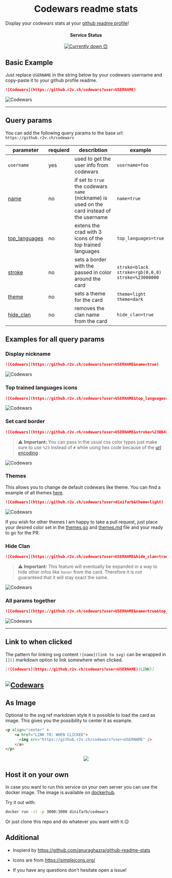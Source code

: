 <h1 align="center">Codewars readme stats</h1>

Display your codewars stats at your [github readme profile](https://docs.github.com/en/account-and-profile/setting-up-and-managing-your-github-profile/customizing-your-profile/managing-your-profile-readme)!

<h4 align="center">Service Status </h4>   
<p align="center">
   <a href="https://github.r2v.ch/"> 
      <img src="https://github.r2v.ch/health"/ alt="Currently down 🙃">
    </a>
</p>


## Basic Example

Just replace `USERNAME` in the string below by your codewars username and copy-paste it to your github profile readme.
```md
![Codewars](https://github.r2v.ch/codewars?user=USERNAME)
```

![Codewars](https://github.r2v.ch/codewars?user=dinifarb)

---
## Query params

You can add the following query params to the base url: `https://github.r2v.ch/codewars`

|parameter|requierd|describtion|example|
|-----|-----|-----|-----|
| `username` | yes |used to get the user info from codewars|`username=foo`| 
| [name](https://github.com/dinifarb/codewars_readme_stats#Display-nickname)|no|if set to `true` the codewars `name` (nickname) is used on the card instead of the username |`name=true` |
| [top_languages](https://github.com/dinifarb/codewars_readme_stats#Top-trained-languages-icons) |no|extens the crad with 3 icons of the top trained languages |`top_languages=true`|
| [stroke](https://github.com/dinifarb/codewars_readme_stats#Set-card-border) |no|sets a border with the passed in color around the card |`stroke=black`<br>`stroke=rgb(0,0,0)`<br> `stroke=%23000000`|
| [theme](https://github.com/dinifarb/codewars_readme_stats#themes-new-feature) |no| sets a theme for the card |`theme=light`<br>`theme=dark`|
| [hide_clan](https://github.com/dinifarb/codewars_readme_stats#hide-clan) |no| removes the clan name from the card |`hide_clan=true`|

## Examples for all query params

### Display nickname

```md
![Codewars](https://github.r2v.ch/codewars?user=USERNAME&name=true)
```

![Codewars](https://github.r2v.ch/codewars?user=dinifarb&name=true)

### Top trained languages icons

```md
![Codewars](https://github.r2v.ch/codewars?user=USERNAME&top_languages=true)
```

![Codewars](https://github.r2v.ch/codewars?user=dinifarb&top_languages=true)

### Set card border

```md
![Codewars](https://github.r2v.ch/codewars?user=USERNAME&stroke=%23BB432C)
```
> :warning: **Important:** 
> You can pass in the usual css color types just make sure to use `%23` instead of `#` while using hex code because of the [url encoding](https://www.w3schools.com/tags/ref_urlencode.asp)

![Codewars](https://github.r2v.ch/codewars?user=dinifarb&stroke=%23BB432C)

### Themes
This allows you to change de default codewars like theme. You can find a example of all themes [here](https://github.com/dinifarb/codewars_readme_stats/blob/master/codewars/themes.md). 

```md
![Codewars](https://github.r2v.ch/codewars?user=dinifarb&theme=light)
```
![Codewars](https://github.r2v.ch/codewars?user=dinifarb&theme=light)

If you wish for other themes I am happy to take a pull request, just place your desired color set in the [themes.go](https://github.com/dinifarb/codewars_readme_stats/blob/master/codewars/themes.go) and [themes.md](https://github.com/dinifarb/codewars_readme_stats/blob/master/codewars/themes.md) file and your ready to go for the PR.

### Hide Clan

```md
![Codewars](https://github.r2v.ch/codewars?user=USERNAME&hide_clan=true)
```
> :warning: **Important:** 
> This feature will eventually be expanded in a way to hide other infos like `honor` from the card. Therefore it is not guaranteed that it will stay exact the same.

![Codewars](https://github.r2v.ch/codewars?user=dinifarb&hide_clan=true)

### All params together

```md
![Codewars](https://github.r2v.ch/codewars?user=USERNAME&name=true&top_languages=true&stroke=%23b362ff&theme=purple_dark)
```

![Codewars](https://github.r2v.ch/codewars?user=dinifarb&name=true&top_languages=true&stroke=%23b362ff&theme=purple_dark)

----
## Link to when clicked
The pattern for linking svg content `![name](link to svg)` can be wrapped in `[]()` markdown option to link somewhere when clicked.

```md
[![Codewars](https://github.r2v.ch/codewars?user=USERNAME)(LINK)]
```

[![Codewars](https://github.r2v.ch/codewars?user=dinifarb&name=true)](https://www.youtube.com/watch?v=dQw4w9WgXcQ)
----

## As Image
Optional to the svg ref markdown style it is possible to load the card as image. This gives you the possibility to center it as example.

```html
<p align="center" >
    <a href="LINK TO: WHEN CLICKED">
      <img src="https://github.r2v.ch/codewars?user=USERNAME" />
    </a>
</p>
```
<p align="center" >
    <a href="LINK TO: WHEN CLICKED">
      <img src="https://github.r2v.ch/codewars?user=dinifarb" />
    </a>
</p>


## Host it on your own
In case you want to run this service on your own server you can use the docker image. The image is available on [dockerhub](https://hub.docker.com/r/dinifarb/codewars).

Try it out with:

```bash
docker run -it -p 3000:3000 dinifarb/codewars
``` 

Or just clone this repo and do whatever you want with it.😉

## Additional

- Inspierd by https://github.com/anuraghazra/github-readme-stats

- Icons are from https://simpleicons.org/

- If you have any questions don't hesitate open a issue! 

